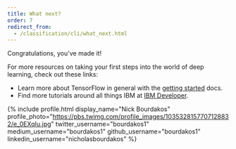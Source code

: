 ```yaml
---
title: What next?
order: 7
redirect_from:
  - /classification/cli/what_next.html
---
```


Congratulations, you've made it!

For more resources on taking your first steps into the world of deep learning, check out these links:
* Learn more about TensorFlow in general with the [getting started](http://tensorflow.org/get_started) docs.
* Find more tutorials around all things IBM at [IBM Developer](https://ibm.biz/cloud-annotations-developer).

{% include profile.html
  display_name="Nick Bourdakos"
  profile_photo="https://pbs.twimg.com/profile_images/1035328157707128832/e_0EXqIu.jpg"
  twitter_username="bourdakos1"
  medium_username="bourdakos1"
  github_username="bourdakos1"
  linkedin_username="nicholasbourdakos"
%}
